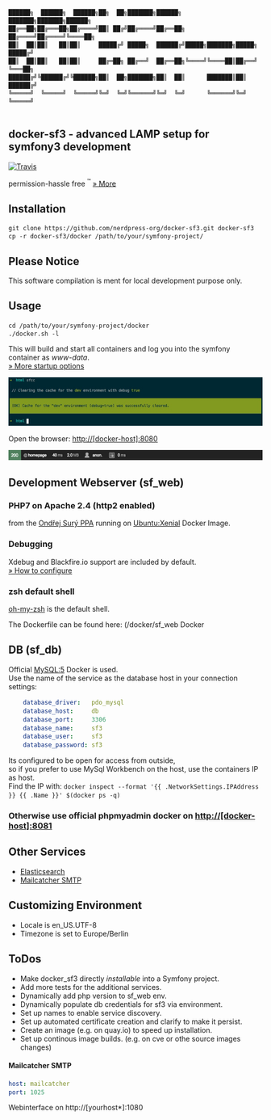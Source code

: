```asciidoc
██████╗  ██████╗  ██████╗██╗  ██╗███████╗██████╗       ███████╗███████╗██████╗ 
██╔══██╗██╔═══██╗██╔════╝██║ ██╔╝██╔════╝██╔══██╗      ██╔════╝██╔════╝╚════██╗
██║  ██║██║   ██║██║     █████╔╝ █████╗  ██████╔╝█████╗███████╗█████╗   █████╔╝
██║  ██║██║   ██║██║     ██╔═██╗ ██╔══╝  ██╔══██╗╚════╝╚════██║██╔══╝   ╚═══██╗
██████╔╝╚██████╔╝╚██████╗██║  ██╗███████╗██║  ██║      ███████║██║     ██████╔╝
╚═════╝  ╚═════╝  ╚═════╝╚═╝  ╚═╝╚══════╝╚═╝  ╚═╝      ╚══════╝╚═╝     ╚═════╝ 
                                                                               
```

## docker-sf3 - advanced LAMP setup for symfony3 development
[![Travis](https://img.shields.io/travis/nerdpress-org/docker-sf3.svg?style=flat-square)](https://travis-ci.org/nerdpress-org/docker-sf3)

permission-hassle free <sup>:tm:</sup> [» More](/Resources/doc/permissions.md)

## Installation

    git clone https://github.com/nerdpress-org/docker-sf3.git docker-sf3
    cp -r docker-sf3/docker /path/to/your/symfony-project/

## Please Notice

This software compilation is ment for local development purpose only.

## Usage

    cd /path/to/your/symfony-project/docker
    ./docker.sh -l
    
This will build and start all containers and log you into the symfony container as _www-data_.  
[» More startup options ](Resources/doc/startup.md)

![console](Resources/doc/console.jpg)

Open the browser: [http://[docker-host]:8080](http://[docker-host]:8080) 

![toolbar](Resources/doc/toolbar.png)   


## Development Webserver (sf_web) 

### PHP7 on Apache 2.4 (http2 enabled)
from the [Ondřej Surý PPA](https://launchpad.net/~ondrej)
running on [Ubuntu:Xenial](https://hub.docker.com/_/ubuntu/) Docker Image.

### Debugging

Xdebug and Blackfire.io support are included by default.   
[» How to configure](Resources/doc/debug.md) 

### zsh default shell
[oh-my-zsh](https://github.com/robbyrussell/oh-my-zsh) is the default shell.

The Dockerfile can be found here:
(/docker/sf_web Docker

## DB (sf_db)
Official [MySQL:5](https://hub.docker.com/r/mysql/mysql-server/) Docker is used.  
Use the name of the service as the database host in your connection settings:

```yml
    database_driver:   pdo_mysql
    database_host:     db
    database_port:     3306
    database_name:     sf3
    database_user:     sf3
    database_password: sf3
```

Its configured to be open for access from outside,  
so if you prefer to use MySql Workbench on the host, use the containers IP as host.  
Find the IP with: 
    `docker inspect --format '{{ .NetworkSettings.IPAddress }} {{ .Name }}' $(docker ps -q)`

### Otherwise use official phpmyadmin docker on [http://[docker-host]:8081](http://[docker-host]:8081) 

## Other Services

* [Elasticsearch](Resources/doc/services.md) 
* [Mailcatcher SMTP](Resources/doc/services.md) 


## Customizing Environment
* Locale is en_US.UTF-8
* Timezone is set to Europe/Berlin

## ToDos

* Make docker_sf3 directly _installable_ into a Symfony project.
* Add more tests for the additional services.
* Dynamically add php version to sf_web env.
* Dynamically populate db credentials for sf3 via environment.
* Set up names to enable service discovery.
* Set up automated certificate creation and clarify to make it persist.
* Create an image (e.g. on quay.io) to speed up installation.
* Set up continous image builds. (e.g. on cve or othe source images changes)

#### Mailcatcher SMTP

```yml
host: mailcatcher
port: 1025
```

Webinterface on http://[yourhost*]:1080
